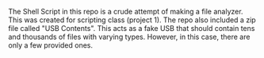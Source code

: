 
The Shell Script in this repo is a crude attempt of making a file analyzer. This was created for scripting class (project 1). The repo also included a zip file called "USB Contents". This acts as a fake USB that should contain tens and thousands of files with varying types. However, in this case, there are only a few provided ones.

